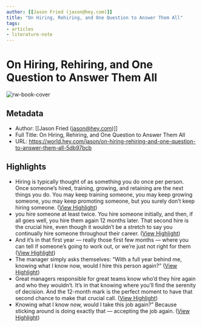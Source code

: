 ```yaml
---
author: [[Jason Fried (jason@hey.com)]]
title: "On Hiring, Rehiring, and One Question to Answer Them All"
tags: 
- articles
- literature-note
---
```

# On Hiring, Rehiring, and One Question to Answer Them All

![rw-book-cover](https://world.hey.com/jason/avatar-20230413145313000000-2745081)

## Metadata
- Author: [[Jason Fried (jason@hey.com)]]
- Full Title: On Hiring, Rehiring, and One Question to Answer Them All
- URL: https://world.hey.com/jason/on-hiring-rehiring-and-one-question-to-answer-them-all-5db97bcb

## Highlights
- Hiring is typically thought of as something you do once per person. Once someone’s hired, training, growing, and retaining are the next things you do. You may keep training someone, you may keep growing someone, you may keep promoting someone, but you surely don’t keep hiring someone. ([View Highlight](https://read.readwise.io/read/01gzyf1105f53r61nnfcjwxtc5))
- you hire someone at least twice. You hire someone initially, and then, if all goes well, you hire them again 12 months later. That second hire is the crucial hire, even though it wouldn’t be a stretch to say you continually hire someone throughout their career. ([View Highlight](https://read.readwise.io/read/01gzyf1cdaw0gq0d7g93vrv767))
- And it’s in that first year — really those first few months — where you can tell if someone’s going to work out, or we’re just not right for them ([View Highlight](https://read.readwise.io/read/01gzyf1z4414g5p363gma02y17))
- The manager simply asks themselves: “With a full year behind me, knowing what I know now, would I hire this person again?” ([View Highlight](https://read.readwise.io/read/01gzyf2dt8b2jg5qv5bfvx98g6))
- Great managers responsible for great teams know who’d they hire again and who they wouldn’t. It’s in that knowing where you’ll find the serenity of decision. And the 12-month mark is the perfect moment to have that second chance to make that crucial call. ([View Highlight](https://read.readwise.io/read/01gzyf3w86j88sc6n03a9gbf1y))
- Knowing what I know now, would I take this job again?” Because sticking around is doing exactly that — accepting the job again. ([View Highlight](https://read.readwise.io/read/01gzyf4m58ybyye1ph9kzc1x5m))
